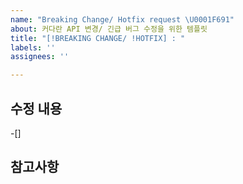 ```yaml
---
name: "Breaking Change/ Hotfix request \U0001F691"
about: 커다란 API 변경/ 긴급 버그 수정을 위한 템플릿
title: "[!BREAKING CHANGE/ !HOTFIX] : "
labels: ''
assignees: ''

---
```


## 수정 내용
-[]

## 참고사항
